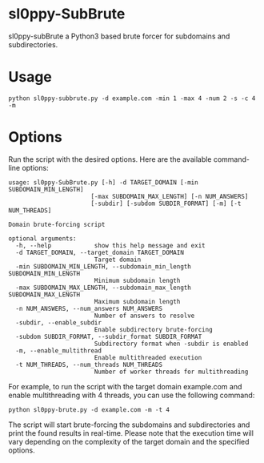 # sl0ppy-SubBrute
sl0ppy-subBrute a Python3 based brute forcer for subdomains and subdirectories. 

# Usage
`python sl0ppy-subbrute.py -d example.com -min 1 -max 4 -num 2 -s -c 4 -m`

# Options
Run the script with the desired options. Here are the available command-line options:

```
usage: sl0ppy-SubBrute.py [-h] -d TARGET_DOMAIN [-min SUBDOMAIN_MIN_LENGTH]
                       [-max SUBDOMAIN_MAX_LENGTH] [-n NUM_ANSWERS]
                       [-subdir] [-subdom SUBDIR_FORMAT] [-m] [-t NUM_THREADS]

Domain brute-forcing script

optional arguments:
  -h, --help            show this help message and exit
  -d TARGET_DOMAIN, --target_domain TARGET_DOMAIN
                        Target domain
  -min SUBDOMAIN_MIN_LENGTH, --subdomain_min_length SUBDOMAIN_MIN_LENGTH
                        Minimum subdomain length
  -max SUBDOMAIN_MAX_LENGTH, --subdomain_max_length SUBDOMAIN_MAX_LENGTH
                        Maximum subdomain length
  -n NUM_ANSWERS, --num_answers NUM_ANSWERS
                        Number of answers to resolve
  -subdir, --enable_subdir
                        Enable subdirectory brute-forcing
  -subdom SUBDIR_FORMAT, --subdir_format SUBDIR_FORMAT
                        Subdirectory format when -subdir is enabled
  -m, --enable_multithread
                        Enable multithreaded execution
  -t NUM_THREADS, --num_threads NUM_THREADS
                        Number of worker threads for multithreading
```

For example, to run the script with the target domain example.com and enable multithreading with 4 threads, you can use the following command:

`python sl0ppy-brute.py -d example.com -m -t 4`

The script will start brute-forcing the subdomains and subdirectories and print the found results in real-time. Please note that the execution time will vary depending on the complexity of the target domain and the specified options.
